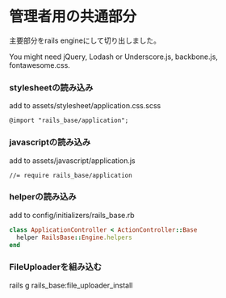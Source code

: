 # 管理者用の共通部分

主要部分をrails engineにして切り出しました。

You might need jQuery, Lodash or Underscore.js, backbone.js, fontawesome.css.

### stylesheetの読み込み
add to assets/stylesheet/application.css.scss

```
@import "rails_base/application";
```

### javascriptの読み込み
add to assets/javascript/application.js

``` 
//= require rails_base/application
```

### helperの読み込み

add to config/initializers/rails_base.rb

```ruby 
class ApplicationController < ActionController::Base
  helper RailsBase::Engine.helpers
end
``` 


### FileUploaderを組み込む
rails g rails_base:file_uploader_install
